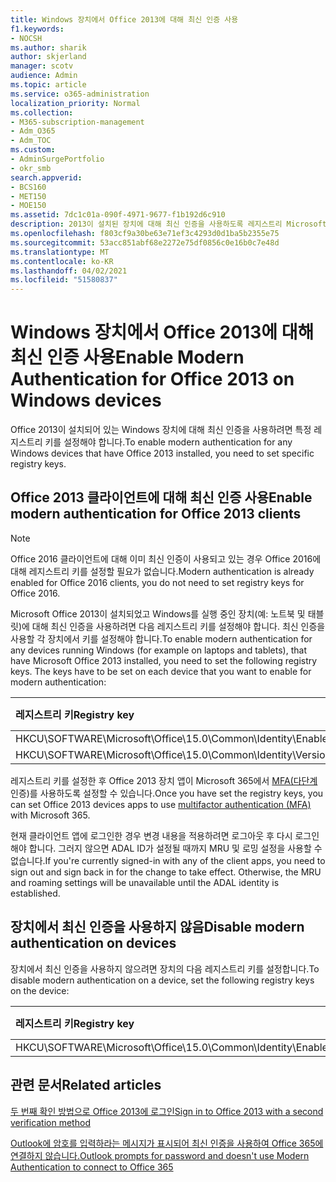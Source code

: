 ```yaml
---
title: Windows 장치에서 Office 2013에 대해 최신 인증 사용
f1.keywords:
- NOCSH
ms.author: sharik
author: skjerland
manager: scotv
audience: Admin
ms.topic: article
ms.service: o365-administration
localization_priority: Normal
ms.collection:
- M365-subscription-management
- Adm_O365
- Adm_TOC
ms.custom:
- AdminSurgePortfolio
- okr_smb
search.appverid:
- BCS160
- MET150
- MOE150
ms.assetid: 7dc1c01a-090f-4971-9677-f1b192d6c910
description: 2013이 설치된 장치에 대해 최신 인증을 사용하도록 레지스트리 Microsoft Office 방법을 학습합니다.
ms.openlocfilehash: f803cf9a30be63e71ef3c4293d0d1ba5b2355e75
ms.sourcegitcommit: 53acc851abf68e2272e75df0856c0e16b0c7e48d
ms.translationtype: MT
ms.contentlocale: ko-KR
ms.lasthandoff: 04/02/2021
ms.locfileid: "51580837"
---
```

# <a name="enable-modern-authentication-for-office-2013-on-windows-devices"></a><span data-ttu-id="183ad-103">Windows 장치에서 Office 2013에 대해 최신 인증 사용</span><span class="sxs-lookup"><span data-stu-id="183ad-103">Enable Modern Authentication for Office 2013 on Windows devices</span></span>

<span data-ttu-id="183ad-104">Office 2013이 설치되어 있는 Windows 장치에 대해 최신 인증을 사용하려면 특정 레지스트리 키를 설정해야 합니다.</span><span class="sxs-lookup"><span data-stu-id="183ad-104">To enable modern authentication for any Windows devices that have Office 2013 installed, you need to set specific registry keys.</span></span>
  
## <a name="enable-modern-authentication-for-office-2013-clients"></a><span data-ttu-id="183ad-105">Office 2013 클라이언트에 대해 최신 인증 사용</span><span class="sxs-lookup"><span data-stu-id="183ad-105">Enable modern authentication for Office 2013 clients</span></span>

> [!NOTE]
> <span data-ttu-id="183ad-106">Office 2016 클라이언트에 대해 이미 최신 인증이 사용되고 있는 경우 Office 2016에 대해 레지스트리 키를 설정할 필요가 없습니다.</span><span class="sxs-lookup"><span data-stu-id="183ad-106">Modern authentication is already enabled for Office 2016 clients, you do not need to set registry keys for Office 2016.</span></span> 
  
<span data-ttu-id="183ad-p101">Microsoft Office 2013이 설치되었고 Windows를 실행 중인 장치(예: 노트북 및 태블릿)에 대해 최신 인증을 사용하려면 다음 레지스트리 키를 설정해야 합니다. 최신 인증을 사용할 각 장치에서 키를 설정해야 합니다.</span><span class="sxs-lookup"><span data-stu-id="183ad-p101">To enable modern authentication for any devices running Windows (for example on laptops and tablets), that have Microsoft Office 2013 installed, you need to set the following registry keys. The keys have to be set on each device that you want to enable for modern authentication:</span></span>
  
|<span data-ttu-id="183ad-109">**레지스트리 키**</span><span class="sxs-lookup"><span data-stu-id="183ad-109">**Registry key**</span></span>|<span data-ttu-id="183ad-110">**유형**</span><span class="sxs-lookup"><span data-stu-id="183ad-110">**Type**</span></span>|<span data-ttu-id="183ad-111">**값**</span><span class="sxs-lookup"><span data-stu-id="183ad-111">**Value**</span></span> |
|:-------|:------:|--------:|
|<span data-ttu-id="183ad-112">HKCU\SOFTWARE\Microsoft\Office\15.0\Common\Identity\EnableADAL</span><span class="sxs-lookup"><span data-stu-id="183ad-112">HKCU\SOFTWARE\Microsoft\Office\15.0\Common\Identity\EnableADAL</span></span>  |<span data-ttu-id="183ad-113">REG_DWORD</span><span class="sxs-lookup"><span data-stu-id="183ad-113">REG_DWORD</span></span>  |<span data-ttu-id="183ad-114">1</span><span class="sxs-lookup"><span data-stu-id="183ad-114">1</span></span>  |
|<span data-ttu-id="183ad-115">HKCU\SOFTWARE\Microsoft\Office\15.0\Common\Identity\Version</span><span class="sxs-lookup"><span data-stu-id="183ad-115">HKCU\SOFTWARE\Microsoft\Office\15.0\Common\Identity\Version</span></span> |<span data-ttu-id="183ad-116">REG_DWORD</span><span class="sxs-lookup"><span data-stu-id="183ad-116">REG_DWORD</span></span> |<span data-ttu-id="183ad-117">1</span><span class="sxs-lookup"><span data-stu-id="183ad-117">1</span></span> |
   
<span data-ttu-id="183ad-118">레지스트리 키를 설정한 후 Office 2013 장치 앱이 Microsoft 365에서 [MFA(다단계](set-up-multi-factor-authentication.md) 인증)를 사용하도록 설정할 수 있습니다.</span><span class="sxs-lookup"><span data-stu-id="183ad-118">Once you have set the registry keys, you can set Office 2013 devices apps to use [multifactor authentication (MFA)](set-up-multi-factor-authentication.md) with Microsoft 365.</span></span> 
  
<span data-ttu-id="183ad-p102">현재 클라이언트 앱에 로그인한 경우 변경 내용을 적용하려면 로그아웃 후 다시 로그인해야 합니다. 그러지 않으면 ADAL ID가 설정될 때까지 MRU 및 로밍 설정을 사용할 수 없습니다.</span><span class="sxs-lookup"><span data-stu-id="183ad-p102">If you're currently signed-in with any of the client apps, you need to sign out and sign back in for the change to take effect. Otherwise, the MRU and roaming settings will be unavailable until the ADAL identity is established.</span></span>
  
## <a name="disable-modern-authentication-on-devices"></a><span data-ttu-id="183ad-121">장치에서 최신 인증을 사용하지 않음</span><span class="sxs-lookup"><span data-stu-id="183ad-121">Disable modern authentication on devices</span></span>

<span data-ttu-id="183ad-122">장치에서 최신 인증을 사용하지 않으려면 장치의 다음 레지스트리 키를 설정합니다.</span><span class="sxs-lookup"><span data-stu-id="183ad-122">To disable modern authentication on a device, set the following registry keys on the device:</span></span>
  
|<span data-ttu-id="183ad-123">**레지스트리 키**</span><span class="sxs-lookup"><span data-stu-id="183ad-123">**Registry key**</span></span>|<span data-ttu-id="183ad-124">**유형**</span><span class="sxs-lookup"><span data-stu-id="183ad-124">**Type**</span></span>|<span data-ttu-id="183ad-125">**값**</span><span class="sxs-lookup"><span data-stu-id="183ad-125">**Value**</span></span>|
|:-------|:------:|--------:|
|<span data-ttu-id="183ad-126">HKCU\SOFTWARE\Microsoft\Office\15.0\Common\Identity\EnableADAL</span><span class="sxs-lookup"><span data-stu-id="183ad-126">HKCU\SOFTWARE\Microsoft\Office\15.0\Common\Identity\EnableADAL</span></span> |<span data-ttu-id="183ad-127">REG_DWORD</span><span class="sxs-lookup"><span data-stu-id="183ad-127">REG_DWORD</span></span>|<span data-ttu-id="183ad-128">0</span><span class="sxs-lookup"><span data-stu-id="183ad-128">0</span></span>|
   
## <a name="related-articles"></a><span data-ttu-id="183ad-129">관련 문서</span><span class="sxs-lookup"><span data-stu-id="183ad-129">Related articles</span></span>
[<span data-ttu-id="183ad-130">두 번째 확인 방법으로 Office 2013에 로그인</span><span class="sxs-lookup"><span data-stu-id="183ad-130">Sign in to Office 2013 with a second verification method</span></span>](https://support.microsoft.com/office/2b856342-170a-438e-9a4f-3c092394d3cb)

[<span data-ttu-id="183ad-131">Outlook에 암호를 입력하라는 메시지가 표시되어 최신 인증을 사용하여 Office 365에 연결하지 않습니다.</span><span class="sxs-lookup"><span data-stu-id="183ad-131">Outlook prompts for password and doesn't use Modern Authentication to connect to Office 365</span></span>](/outlook/troubleshoot/authentication/outlook-prompt-password-modern-authentication-enabled)

